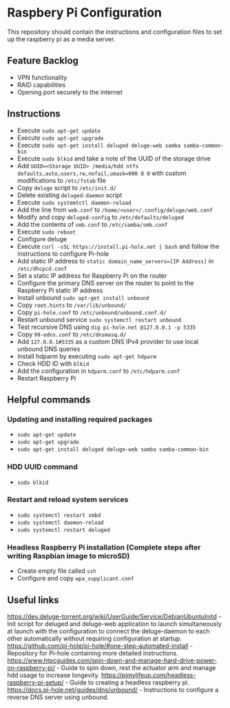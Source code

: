 # Raspbery Pi Configuration
This repository should contain the instructions and configuration files to set up the raspberry pi as a media server.

## Feature Backlog
* VPN functionality
* RAID capabilities
* Opening port securely to the internet

## Instructions
* Execute ```sudo apt-get update```
* Execute ```sudo apt-get upgrade```
* Execute ```sudo apt-get install deluged deluge-web samba samba-common-bin```
* Execute ```sudo blkid``` and take a note of the UUID of the storage drive
* Add ```UUID=<Storage UUID> /media/hdd ntfs defaults,auto,users,rw,nofail,umask=000 0 0``` with custom modifications to ```/etc/fstab``` file
* Copy ```deluge``` script to ```/etc/init.d/```
* Delete existing ```deluged-daemon``` script
* Execute ```sudo systemtctl daemon-reload```
* Add the line from ```web.conf``` to ```/home/<user>/.config/deluge/web.conf```
* Modify and copy ```deluged-config``` to ```/etc/defaults/deluged```
* Add the contents of ```smb.conf``` to ```/etc/samba/smb.conf```
* Execute ```sudo reboot```
* Configure deluge
* Execute ```curl -sSL https://install.pi-hole.net | bash``` and follow the instructions to configure Pi-hole
* Add static IP address to ```static domain_name_servers=[IP Address]``` in ```/etc/dhcpcd.conf```
* Set a static IP address for Raspberry Pi on the router
* Configure the primary DNS server on the router to point to the Raspberry Pi static IP address
* Install unbound ```sudo apt-get install unbound```
* Copy ```root.hints``` to ```/var/lib/unbound/```
* Copy ```pi-hole.conf``` to ```/etc/unbound/unbound.conf.d/```
* Restart unbound service ```sudo systemctl restart unbound```
* Test recursive DNS using ```dig pi-hole.net @127.0.0.1 -p 5335```
* Copy ```99-edns.conf``` to ```/etc/dnsmasq.d/```
* Add ```127.0.0.1#5335``` as a custom DNS IPv4 provider to use local unbound DNS queries
* Install hdparm by executing ```sudo apt-get hdparm```
* Check HDD ID with ```blkid```
* Add the configuration in ```hdparm.conf``` to ```/etc/hdparm.conf```
* Restart Raspberry Pi

## Helpful commands
### Updating and installing required packages
* ```sudo apt-get update```
* ```sudo apt-get upgrade```
* ```sudo apt-get install deluged deluge-web samba samba-common-bin```

### HDD UUID command
* ```sudo blkid```

### Restart and reload system services
* ```sudo systemctl restart smbd```
* ```sudo systemctl daemon-reload```
* ```sudo systemctl restart deluged```

### Headless Raspberry Pi installation (Complete steps after writing Raspbian image to microSD)
* Create empty file called ```ssh```
* Configure and copy ```wpa_supplicant.conf```

## Useful links
https://dev.deluge-torrent.org/wiki/UserGuide/Service/DebianUbuntuInitd - Init script for deluged and deluge-web application to launch simultaneously at launch with the configuration to connect the deluge-daemon to each other automatically without requiring configuration at startup.
https://github.com/pi-hole/pi-hole/#one-step-automated-install - Repository for Pi-hole containing more detailed instructions.
https://www.htpcguides.com/spin-down-and-manage-hard-drive-power-on-raspberry-pi/ - Guide to spin down, rest the actuator arm and manage hdd usage to increase longevity.
https://pimylifeup.com/headless-raspberry-pi-setup/ - Guide to creating a headless raspberry pi.
https://docs.pi-hole.net/guides/dns/unbound/ - Instructions to configure a reverse DNS server using unbound.
